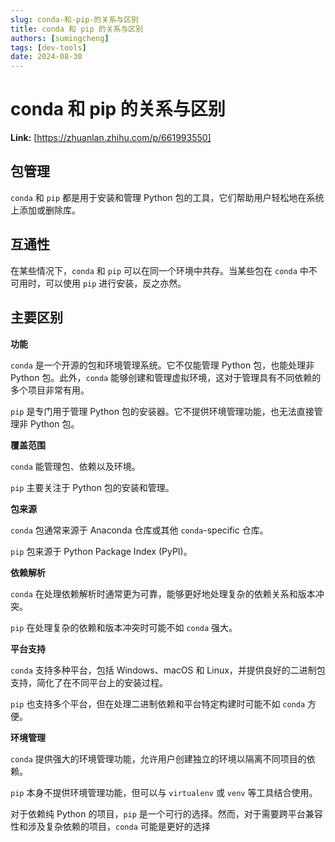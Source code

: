 ```yaml
---
slug: conda-和-pip-的关系与区别
title: conda 和 pip 的关系与区别
authors: [sumingcheng]
tags: [dev-tools]
date: 2024-08-30
---
```


# conda 和 pip 的关系与区别



 **Link:** [https://zhuanlan.zhihu.com/p/661993550]

## 包管理  

`conda` 和 `pip` 都是用于安装和管理 Python 包的工具，它们帮助用户轻松地在系统上添加或删除库。

## 互通性  

在某些情况下，`conda` 和 `pip` 可以在同一个环境中共存。当某些包在 `conda` 中不可用时，可以使用 `pip` 进行安装，反之亦然。

## 主要区别  

**功能**

`conda` 是一个开源的包和环境管理系统。它不仅能管理 Python 包，也能处理非 Python 包。此外，`conda` 能够创建和管理虚拟环境，这对于管理具有不同依赖的多个项目非常有用。

`pip` 是专门用于管理 Python 包的安装器。它不提供环境管理功能，也无法直接管理非 Python 包。

**覆盖范围**

`conda` 能管理包、依赖以及环境。

`pip` 主要关注于 Python 包的安装和管理。

**包来源**

`conda` 包通常来源于 Anaconda 仓库或其他 `conda`-specific 仓库。

`pip` 包来源于 Python Package Index (PyPI)。

**依赖解析**

`conda` 在处理依赖解析时通常更为可靠，能够更好地处理复杂的依赖关系和版本冲突。

`pip` 在处理复杂的依赖和版本冲突时可能不如 `conda` 强大。

**平台支持**

`conda` 支持多种平台，包括 Windows、macOS 和 Linux，并提供良好的二进制包支持，简化了在不同平台上的安装过程。

`pip` 也支持多个平台，但在处理二进制依赖和平台特定构建时可能不如 `conda` 方便。

**环境管理**

`conda` 提供强大的环境管理功能，允许用户创建独立的环境以隔离不同项目的依赖。

`pip` 本身不提供环境管理功能，但可以与 `virtualenv` 或 `venv` 等工具结合使用。

对于依赖纯 Python 的项目，`pip` 是一个可行的选择。然而，对于需要跨平台兼容性和涉及复杂依赖的项目，`conda` 可能是更好的选择